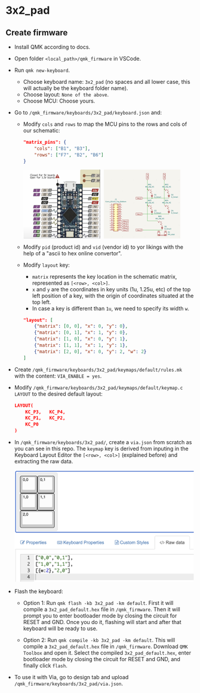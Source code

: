 # 3x2_pad

## Create firmware

* Install QMK according to docs.
* Open folder `<local_path>/qmk_firmware` in VSCode.
* Run `qmk new-keyboard`.
    * Choose keyboard name: `3x2_pad` (no spaces and all lower case, this will actually be the keyboard folder name).
    * Choose layout: `None of the above`.
    * Choose MCU: Choose yours.
* Go to `/qmk_firmware/keyboards/3x2_pad/keyboard.json` and:
    * Modify `cols` and `rows` to map the MCU pins to the rows and cols of our schematic: 
        ```json
        "matrix_pins": {
            "cols": ["B1", "B3"],
            "rows": ["F7", "B2", "B6"]
        }
        ```
        <div style="display: flex; gap: 10px;">
            <img src="images/mcu.png" alt="MCU" width="45%">
            <img src="images/schematic.png" alt="Schematic" width="45%">
        </div>
    * Modify `pid` (product id) and `vid` (vendor id) to yor likings with the help of a "ascii to hex online convertor".
    * Modify `layout` key:
        * `matrix` represents the key location in the schematic matrix, represented as `[<row>, <col>]`.
        * `x` and `y` are the coordinates in key units (1u, 1.25u, etc) of the top left position of a key, with the origin of coordinates situated at the top left.
        * In case a key is different than `1u`, we need to specify its width `w`.
    
        ```json
        "layout": [
            {"matrix": [0, 0], "x": 0, "y": 0},
            {"matrix": [0, 1], "x": 1, "y": 0},
            {"matrix": [1, 0], "x": 0, "y": 1},
            {"matrix": [1, 1], "x": 1, "y": 1},
            {"matrix": [2, 0], "x": 0, "y": 2, "w": 2}
        ]
        ```
* Create `/qmk_firmware/keyboards/3x2_pad/keymaps/default/rules.mk` with the content: `VIA_ENABLE = yes`.
* Modify `/qmk_firmware/keyboards/3x2_pad/keymaps/default/keymap.c` `LAYOUT` to the desired default layout:
    ```json
    LAYOUT(
        KC_P3,   KC_P4,
        KC_P1,   KC_P2,
        KC_P0
    )
    ```
* In `/qmk_firmware/keyboards/3x2_pad/`, create a `via.json` from scratch as you can see in this repo. The `keymap` key is derived from inputing in the Keyboard Layout Editor the `[<row>, <col>]` (explained before) and extracting the raw data.

    <img src="images/kle.png" alt="KLE" width="500px">
* Flash the keyboard:
    * Option 1: Run `qmk flash -kb 3x2_pad -km default`. First it will compile a `3x2_pad_default.hex` file in `/qmk_firmware`. Then it will prompt you to enter bootloader mode by closing the circuit for RESET and GND. Once you do it, flashing will start and after that keyboard will be ready to use.

    * Option 2: Run `qmk compile -kb 3x2_pad -km default`. This will compile a `3x2_pad_default.hex` file in `/qmk_firmware`. Download `QMK Toolbox` and open it. Select the compiled `3x2_pad_default.hex`, enter bootloader mode by closing the circuit for RESET and GND, and finally click `flash`.
* To use it with Via, go to design tab and upload `/qmk_firmware/keyboards/3x2_pad/via.json`.